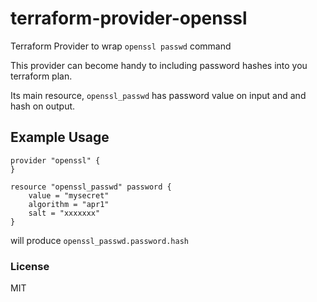 # terraform-provider-openssl

Terraform Provider to wrap `openssl passwd` command

This provider can become handy to including password hashes into you terraform plan.

Its main resource, `openssl_passwd` has password value on input and and hash on output.

## Example Usage
```
provider "openssl" {
}

resource "openssl_passwd" password {
    value = "mysecret"
    algorithm = "apr1"
    salt = "xxxxxxx"
}
```

will produce `openssl_passwd.password.hash`

### License 

MIT
